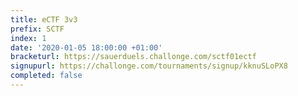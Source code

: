 ```yaml
---
title: eCTF 3v3
prefix: SCTF
index: 1
date: '2020-01-05 18:00:00 +01:00'
bracketurl: https://sauerduels.challonge.com/sctf01ectf
signupurl: https://challonge.com/tournaments/signup/kknuSLoPX8
completed: false
---
```

